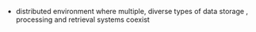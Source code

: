 - distributed environment where multiple, diverse types of data storage , processing and retrieval systems coexist